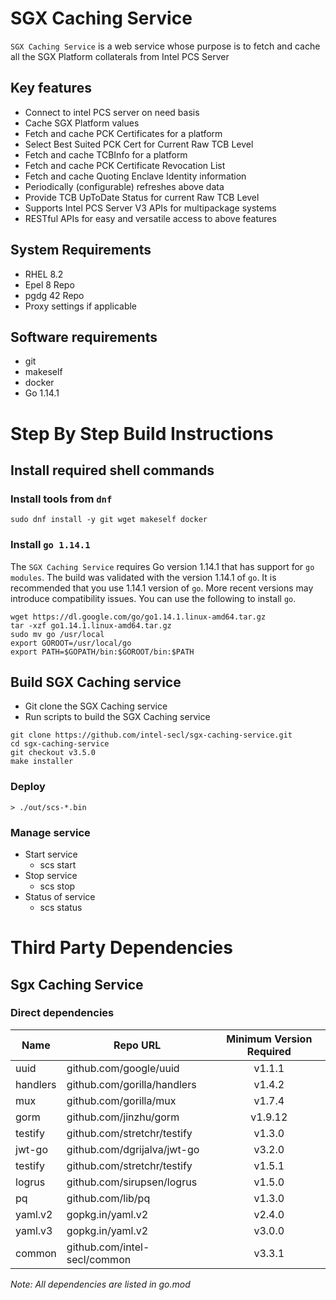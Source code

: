 # SGX Caching Service

`SGX Caching Service` is a web service whose purpose is to fetch and cache all the SGX Platform collaterals from Intel PCS Server

## Key features
- Connect to intel PCS server on need basis
- Cache SGX Platform values 
- Fetch and cache PCK Certificates for a platform
- Select Best Suited PCK Cert for Current Raw TCB Level
- Fetch and cache TCBInfo for a platform
- Fetch and cache PCK Certificate Revocation List
- Fetch and cache Quoting Enclave Identity information
- Periodically (configurable) refreshes above data
- Provide TCB UpToDate Status for current Raw TCB Level
- Supports Intel PCS Server V3 APIs for multipackage systems
- RESTful APIs for easy and versatile access to above features

## System Requirements
- RHEL 8.2
- Epel 8 Repo
- pgdg 42 Repo
- Proxy settings if applicable

## Software requirements
- git
- makeself
- docker
- Go 1.14.1

# Step By Step Build Instructions

## Install required shell commands

### Install tools from `dnf`
```shell
sudo dnf install -y git wget makeself docker
```

### Install `go 1.14.1`
The `SGX Caching Service` requires Go version 1.14.1 that has support for `go modules`. The build was validated with the version 1.14.1 of `go`. It is recommended that you use 1.14.1 version of `go`. More recent versions may introduce compatibility issues. You can use the following to install `go`.
```shell
wget https://dl.google.com/go/go1.14.1.linux-amd64.tar.gz
tar -xzf go1.14.1.linux-amd64.tar.gz
sudo mv go /usr/local
export GOROOT=/usr/local/go
export PATH=$GOPATH/bin:$GOROOT/bin:$PATH
```

## Build SGX Caching service

- Git clone the SGX Caching service
- Run scripts to build the SGX Caching service

```shell
git clone https://github.com/intel-secl/sgx-caching-service.git
cd sgx-caching-service
git checkout v3.5.0
make installer
```

### Deploy
```console
> ./out/scs-*.bin
```

### Manage service
* Start service
    * scs start
* Stop service
    * scs stop
* Status of service
    * scs status

# Third Party Dependencies

## Sgx Caching Service

### Direct dependencies

| Name        | Repo URL                    | Minimum Version Required           |
| ----------- | --------------------------- | :--------------------------------: |
| uuid        | github.com/google/uuid      | v1.1.1                             |
| handlers    | github.com/gorilla/handlers | v1.4.2                             |
| mux         | github.com/gorilla/mux      | v1.7.4                             |
| gorm        | github.com/jinzhu/gorm      | v1.9.12                            |
| testify     | github.com/stretchr/testify | v1.3.0                             |
| jwt-go      | github.com/dgrijalva/jwt-go | v3.2.0                             |
| testify     | github.com/stretchr/testify | v1.5.1                             |
| logrus      | github.com/sirupsen/logrus  | v1.5.0                             |
| pq          | github.com/lib/pq           | v1.3.0                             |
| yaml.v2     | gopkg.in/yaml.v2            | v2.4.0                             |
| yaml.v3     | gopkg.in/yaml.v2            | v3.0.0                             |
| common      | github.com/intel-secl/common| v3.3.1                             |

*Note: All dependencies are listed in go.mod*

